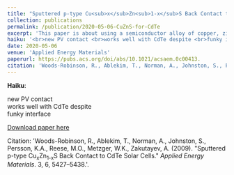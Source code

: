 ```yaml
---
title: "Sputtered p-type Cu<sub>x</sub>Zn<sub>1-x</sub>S Back Contact to CdTe Solar Cells"
collection: publications
permalink: /publication/2020-05-06-CuZnS-for-CdTe
excerpt: 'This paper is about using a semiconductor alloy of copper, zinc, and sulfur as a new contact layer in cadmium telluride (CdTe) solar cells, and explores the performance and the underlying physics.'
haiku: '<br>new PV contact <br>works well with CdTe despite <br>funky interface'
date: 2020-05-06
venue: 'Applied Energy Materials'
paperurl: https://pubs.acs.org/doi/abs/10.1021/acsaem.0c00413.
citation: 'Woods-Robinson, R., Ablekim, T., Norman, A., Johnston, S., Persson, K.A., Reese, M.O., Metzger, W.K., Zakutayev, A. (2020). &quot;Sputtered p-type Cu<sub>x</sub>Zn<sub>1-x</sub>S Back Contact to CdTe Solar Cells.&quot; <i>Applied Energy Materials</i>. 3, 6, 5427–5438.'
---
```


<b>Haiku</b>:

new PV contact
<br>works well with CdTe despite
<br>funky interface
<br>

[Download paper here](https://github.com/rwoodsrobinson/rwoodsrobinson.github.io/blob/master/files/Woods-Robinson_CdTe_CuZnS_manuscript_revision.pdf)

Citation: 'Woods-Robinson, R., Ablekim, T., Norman, A., Johnston, S., Persson, K.A., Reese, M.O., Metzger, W.K., Zakutayev, A. (2009). &quot;Sputtered p-type Cu<sub>x</sub>Zn<sub>1-x</sub>S Back Contact to CdTe Solar Cells.&quot; <i>Applied Energy Materials</i>. 3, 6, 5427–5438.'.
